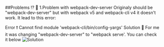 ##Problems ⁉️
📓
1.Problem with webpack-dev-server
Originaly  should be "webpack-dev-server" but with webpack v5 and webpack-cli v4 it doesn't work. It lead to this error:

Error ❗ 
Cannot find module 'webpack-cli/bin/config-yargs'
Solution 🙋
For me it was changing "webpack-dev-server" to "webpack serve'. You can check it below
![Solution](https://i.imgur.com/GCfnqXv.png)


